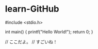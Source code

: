 # learn-GitHub
#include <stdio.h>

int main() {
  printf("Hello World!");
  return 0;
}

// ここだよ。
// すごいね！
